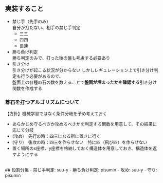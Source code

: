## 実装すること
- 禁じ手（先手のみ）<br>
  自分が打たない、相手の禁じ手判定
  - 三三
  - 四四
  - 長連
- 勝ち負け判定<br>
  勝ち判定のみで、打った後の盤も考慮する必要あり
- 引き分け<br>
  引き分けが起こる状況が分からない
  しかしレギュレーション上で引き分け判定も行う必要があるので、<br>
  盤面上の各種の石の数を数えることで**盤面が埋まったかを確認する**引き分け関数を作成する

### 碁石を打つアルゴリズムについて
【方針】機械学習ではなく条件分岐を予め考えておく
- あらかじめ守るべきか攻めるべきかを判定する関数を用意して、その結果に応じて分岐
- (攻め)　先行の時：四三になる所に置きに行く
- (守り)　後攻の時：四三を作らせない　特に四（飛び四）を作らせない
- 置く場所のx座標、y座標を格納しておく構造体を用意しておき、構造体を返すようにする
<br>
## 役割分担
- 禁じ手判定: suu-y
- 勝ち負け判定: pisumin
- 攻め: suu-y
- 守り: pisumin

